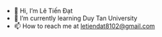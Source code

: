 - 👋 Hi, I’m Lê Tiến Đạt
- 🌱 I’m currently learning Duy Tan University
- 📫 How to reach me at letiendat8102@gmail.com

<!---
LeTienDat02/LeTienDat02 is a ✨ special ✨ repository because its `README.md` (this file) appears on your GitHub profile.
You can click the Preview link to take a look at your changes.
--->
